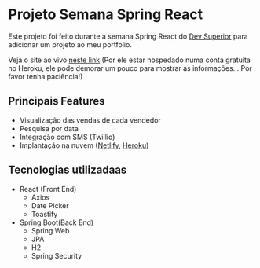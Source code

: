 # Projeto Semana Spring React

Este projeto foi feito durante a semana Spring React do [Dev Superior](https://devsuperior.com.br/) para adicionar um projeto ao meu portfolio.  

Veja o site ao vivo [neste link](https://dsmeta-matheus-felipe-c.netlify.app/) (Por ele estar hospedado numa conta gratuita no Heroku, ele pode demorar um pouco para mostrar as informações... Por favor tenha paciência!)

## Principais Features

- Visualização das vendas de cada vendedor
- Pesquisa por data
- Integração com SMS (Twillio)
- Implantação na nuvem ([Netlify](https://www.netlify.com/), [Heroku](http://heroku.com/))

## Tecnologias utilizadaas

- React (Front End)
  - Axios
  - Date Picker
  - Toastify
- Spring Boot(Back End)
  - Spring Web
  - JPA
  - H2
  - Spring Security
